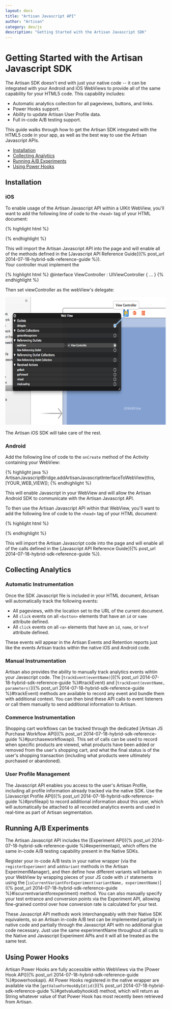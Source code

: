 ```yaml
---
layout: docs
title: "Artisan Javascript API"
author: "Artisan"
category: dev/js
description: "Getting Started with the Artisan Javascript SDK"
---
```


# Getting Started with the Artisan Javascript SDK

The Artisan SDK doesn't end with just your native code -- it can be integrated with your Android and iOS WebViews to provide all of the same capability for your HTML5 code.  This capability includes:

* Automatic analytics collection for all pageviews, buttons, and links.
* Power Hooks support.
* Ability to update Artisan User Profile data.
* Full in-code A/B testing support.

This guide walks through how to get the Artisan SDK integrated with the HTML5 code in your app, as well as the best way to use the Artisan Javascript APIs.

<ul>
  <li><a href="#installation">Installation</a></li>
  <li><a href="#collectinganalytics">Collecting Analytics</a></li>
  <li><a href="#runningexperiments">Running A/B Experiments</a></li>
  <li><a href="#usingpowerhooks">Using Power Hooks</a></li>
</ul>

<div id="installation"></div>

## Installation

### iOS

To enable usage of the Artisan Javascript API within a UIKit WebView, you'll want to add the following line of code to the `<head>` tag of your HTML document:

{% highlight html %}
<script type="text/javascript" src="https://cdn-api.artisantools.com/1.4/ArtisanSDK-min.js"></script>
{% endhighlight %}

This will import the Artisan Javascript API into the page and will enable all of the methods defined in the [Javascript API Reference Guide]({% post_url 2014-07-18-hybrid-sdk-reference-guide %}).  
Your controller must implement the 

{% highlight html %}
@interface ViewController : UIViewController <UIWebViewDelegate> {
...
}
{% endhighlight %}

Then set viewController as the webView's delegate:

<img src="/images/webviewdelegate.png" height="402" width="529" alt="The Artisan Campaign Types." />

The Artisan iOS SDK will take care of the rest.

### Android

Add the following line of code to the `onCreate` method of the Activity containing your WebView:

{% highlight java %}
ArtisanJavascriptBridge.addArtisanJavascriptInterfaceToWebView(this, [YOUR_WEB_VIEW]);
{% endhighlight %}

This will enable Javascript in your WebView and will allow the Artisan Android SDK to communicate with the Artisan Javascript API.

To then use the Artisan Javascript API within that WebView, you'll want to add the following line of code to the `<head>` tag of your HTML document:

{% highlight html %}
<script type="text/javascript" src="https://cdn-api.artisantools.com/1.4/ArtisanSDK-min.js"></script>
{% endhighlight %}

This will import the Artisan Javascript code into the page and will enable all of the calls defined in the [Javascript API Reference Guide]({% post_url 2014-07-18-hybrid-sdk-reference-guide %}).

<div id="collectinganalytics"></div>

## Collecting Analytics

### Automatic Instrumentation

Once the SDK Javascript file is included in your HTML document, Artisan will automatically track the following events:

* All pageviews, with the location set to the URL of the current document.
* All `click` events on all `<button>` elements that have an `id` or `name` attribute defined.
* All `click` events on all `<a>` elements that have an `id`, `name`, or `href` attribute defined.

These events will appear in the Artisan Events and Retention reports just like the events Artisan tracks within the native iOS and Android code.

### Manual Instrumentation

Artisan also provides the ability to manually track analytics events wihtin your Javascript code.  The [`trackEvent(eventName)`]({% post_url 2014-07-18-hybrid-sdk-reference-guide %}#trackEvent) and [`trackEvent(eventName, parameters)`]({% post_url 2014-07-18-hybrid-sdk-reference-guide %}#trackEvent) methods are available to record any event and bundle them with additional context.  You can then bind these API calls to event listeners or call them manually to send additional information to Artisan.

### Commerce Instrumentation

Shopping cart workflows can be tracked through the dedicated [Artisan JS Purchase Workflow API]({% post_url 2014-07-18-hybrid-sdk-reference-guide %}#purchaseworkflowapi).  This set of calls can be used to record when specific products are viewed, what products have been added or removed from the user's shopping cart, and what the final status is of the user's shopping transaction (including what products were ultimately purchased or abandoned).

### User Profile Management

The Javascript API enables you access to the user's Artisan Profile, including all profile information already tracked via the native SDK.  Use the [Javascript Profile API]({% post_url 2014-07-18-hybrid-sdk-reference-guide %}#profileapi) to record additional information about this user, which will automatically be attached to all recorded analytics events and used in real-time as part of Artisan segmentation.

<div id="runningexperiments"></div>

## Running A/B Experiments

The Artisan Javascript API includes the [Experiment API]({% post_url 2014-07-18-hybrid-sdk-reference-guide %}#experimentapi), which offers the same in-code A/B testing capability present in the Native SDKs.  

Register your in-code A/B tests in your native wrapper (via the `registerExperiment` and `addVariant` methods in the Artisan ExperimentManager), and then define how different variants will behave in your WebView by wrapping pieces of your JS code with `if` statements using the [`isCurrentVariantForExperiment(variantName, experimentName)`]({% post_url 2014-07-18-hybrid-sdk-reference-guide %}#iscurrentvariantforexperiment) method.  You can also manually specify your test entrance and conversion points via the Experiment API, allowing fine-grained control over how conversion rate is calculated for your test.  

These Javascript API methods work interchangeably with their Native SDK equivalents, so an Artisan in-code A/B test can be implemented partially in native code and partially through the Javascript API with no additional glue code necessary.  Just use the same experimentName throughout all calls to the Native and Javascript Experiment APIs and it will all be treated as the same test.

<div id="usingpowerhooks"></div>

## Using Power Hooks

Artisan Power Hooks are fully accessible within WebViews via the [Power Hook API]({% post_url 2014-07-18-hybrid-sdk-reference-guide %}#powerhookapi).  All Power Hooks registered in the native wrapper are available via the [`getValueForHookById(id)`]({% post_url 2014-07-18-hybrid-sdk-reference-guide %}#getvaluebyhookid) method, which will return as String whatever value of that Power Hook has most recently been retrieved from Artisan.
